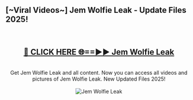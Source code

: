 <h2>[~Viral Videos~] Jem Wolfie Leak - Update Files 2025!</h2>
<br>
<div align="center">
<h2><a href="https://betterlinks.top/A2PfLJ" rel="nofollow">🔴 CLICK HERE 🌐==►► Jem Wolfie Leak</a></h2>
<br>
Get Jem Wolfie Leak and all content. Now you can access all videos and pictures of Jem Wolfie Leak. New Updated Files 2025!
<br>
<br>
<a href="https://betterlinks.top/A2PfLJ" rel="nofollow" data-target="animated-image.originalLink"><img src="https://i.ibb.co.com/WyWwxjT/player-gif2.gif" alt="Jem Wolfie Leak" style="max-width: 100%; display: inline-block;" data-target="animated-image.originalImage"></a>
</div>
<br>
